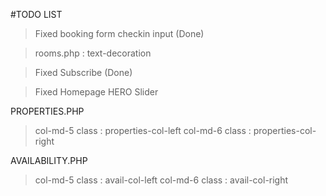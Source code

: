 #TODO LIST

>Fixed booking form checkin input (Done)

>rooms.php : text-decoration

>Fixed Subscribe (Done)

>Fixed Homepage HERO Slider



PROPERTIES.PHP

> col-md-5 class : properties-col-left
> col-md-6 class : properties-col-right


AVAILABILITY.PHP

> col-md-5 class : avail-col-left
> col-md-6 class : avail-col-right